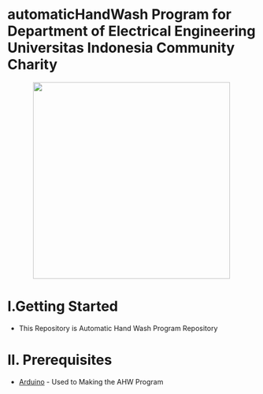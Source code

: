 # automaticHandWash Program for Department of Electrical Engineering Universitas Indonesia Community Charity

<p align="center">
  <img width="400" height="400" src="https://user-images.githubusercontent.com/47783115/148064187-d5c92f88-bfc1-41ba-a856-aed1fec12e35.png">
</p>

# I.Getting Started

* This Repository is Automatic Hand Wash Program Repository 
# II. Prerequisites

* [Arduino](arduino.cc) - Used to Making the AHW Program

